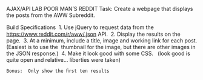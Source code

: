 AJAX/API LAB POOR MAN’S REDDIT Task:
  Create a webpage that displays the posts from the AWW Subreddit.
  
  Build Speciﬁcations  
    1. Use jQuery to request data from the  https://www.reddit.com/r/aww/.json  API.  
    2. Display the results on the page.  
    3. At a minimum, include a title, image and working link for each post. (Easiest is to use the  thumbnail for the image, but there are other images in the JSON response.)  
    4. Make it look good with some CSS.   (look good is quite open and relative... liberties were taken) 
    
    Bonus:  Only show the ﬁrst ten results